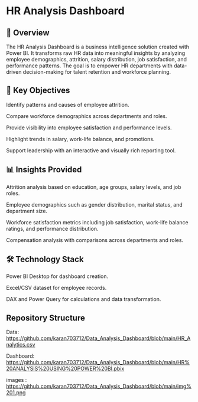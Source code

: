 # HR Analysis Dashboard
## 📖 Overview

The HR Analysis Dashboard is a business intelligence solution created with Power BI. It transforms raw HR data into meaningful insights by analyzing employee demographics, attrition, salary distribution, job satisfaction, and performance patterns. The goal is to empower HR departments with data-driven decision-making for talent retention and workforce planning.

## 🎯 Key Objectives

Identify patterns and causes of employee attrition.

Compare workforce demographics across departments and roles.

Provide visibility into employee satisfaction and performance levels.

Highlight trends in salary, work-life balance, and promotions.

Support leadership with an interactive and visually rich reporting tool.

## 📊 Insights Provided

Attrition analysis based on education, age groups, salary levels, and job roles.

Employee demographics such as gender distribution, marital status, and department size.

Workforce satisfaction metrics including job satisfaction, work-life balance ratings, and performance distribution.

Compensation analysis with comparisons across departments and roles.

## 🛠️ Technology Stack

Power BI Desktop for dashboard creation.

Excel/CSV dataset for employee records.

DAX and Power Query for calculations and data transformation.

## Repository Structure
Data: https://github.com/karan703712/Data_Analysis_Dashboard/blob/main/HR_Analytics.csv 

Dashboard: https://github.com/karan703712/Data_Analysis_Dashboard/blob/main/HR%20ANALYSIS%20USING%20POWER%20BI.pbix 

images : https://github.com/karan703712/Data_Analysis_Dashboard/blob/main/img%201.png



 


